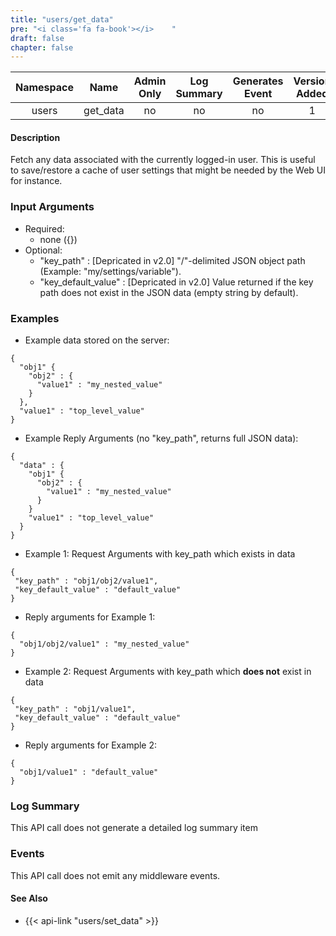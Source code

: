 ```yaml
---
title: "users/get_data"
pre: "<i class='fa fa-book'></i>	"
draft: false
chapter: false
---
```


| Namespace | Name | Admin Only | Log Summary | Generates Event | Version Added
|:----------------:|:--------:|:--------:|:--------:|:--------:|:---:|
| users | get_data | no | no | no | 1 |

#### Description
Fetch any data associated with the currently logged-in user. 
This is useful to save/restore a cache of user settings that might be needed by the Web UI for instance.

### Input Arguments
* Required:
   * none ({})
* Optional:
   * "key_path" : [Depricated in v2.0] "/"-delimited JSON object path (Example: "my/settings/variable").
   * "key_default_value" : [Depricated in v2.0] Value returned if the key path does not exist in the JSON data (empty string by default).

### Examples
* Example data stored on the server:

```
{
  "obj1" {
    "obj2" : {
      "value1" : "my_nested_value"
    }
  },
  "value1" : "top_level_value"
}
```

* Example Reply Arguments (no "key_path", returns full JSON data):

```
{
  "data" : {
    "obj1" {
      "obj2" : {
        "value1" : "my_nested_value"
      }
    }
    "value1" : "top_level_value"
  }
}
```

* Example 1: Request Arguments with key_path which exists in data

```
{
 "key_path" : "obj1/obj2/value1",
 "key_default_value" : "default_value"
}
```

* Reply arguments for Example 1:

```
{
  "obj1/obj2/value1" : "my_nested_value"
}
```

* Example 2: Request Arguments with key_path which **does not** exist in data

```
{
 "key_path" : "obj1/value1",
 "key_default_value" : "default_value"
}
```

* Reply arguments for Example 2:

```
{
  "obj1/value1" : "default_value"
}
```

### Log Summary
This API call does not generate a detailed log summary item


### Events
This API call does not emit any middleware events.

#### See Also
* {{< api-link "users/set_data" >}}
